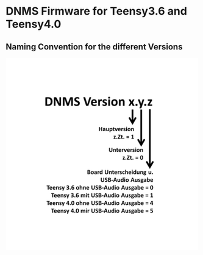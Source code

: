 # DNMS Firmware for Teensy3.6 and Teensy4.0

## Naming Convention for the different Versions


<img src="images/Versionsbezeichnung.jpg"><br>

